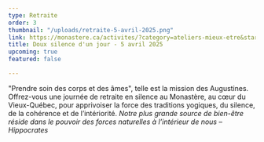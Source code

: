 ```yaml
---
type: Retraite
order: 3
thumbnail: "/uploads/retraite-5-avril-2025.png"
link: https://monastere.ca/activites/?category=ateliers-mieux-etre&start_date
title: Doux silence d'un jour - 5 avril 2025
upcoming: true
featured: false

---
```

"Prendre soin des corps et des âmes", telle est la mission des Augustines. Offrez-vous une journée de retraite en silence au Monastère, au cœur du Vieux-Québec, pour apprivoiser la force des traditions yogiques, du silence, de la cohérence et de l’intériorité. _Notre plus grande source de bien-être réside dans le pouvoir des forces naturelles à l’intérieur de nous – Hippocrates_